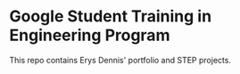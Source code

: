 # Google Student Training in Engineering Program

This repo contains Erys Dennis' portfolio and STEP projects.


